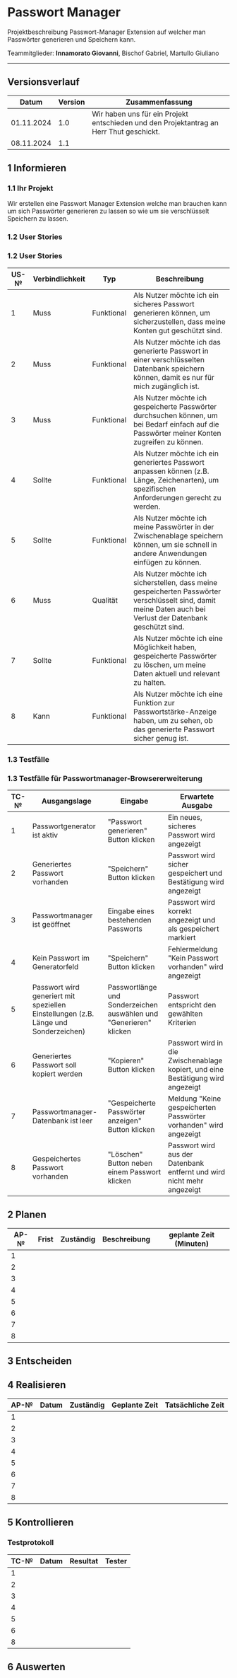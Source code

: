 # Passwort Manager

Projektbeschreibung
Passwort-Manager Extension auf welcher man Passwörter generieren und Speichern kann.


Teammitglieder: **Innamorato Giovanni**, Bischof Gabriel, Martullo Giuliano 

---

## Versionsverlauf

| Datum    | Version | Zusammenfassung                                                          |
| -------- | ------- | ------------------------------------------------------------------------ |
|   01.11.2024       |  1.0       |  Wir haben uns für ein Projekt entschieden und den Projektantrag an Herr Thut geschickt.   |
|  08.11.2024|1.1|
## 1 Informieren

### 1.1 Ihr Projekt

Wir erstellen eine Passwort Manager Extension welche man brauchen kann um sich Passwörter generieren zu lassen so wie um sie verschlüsselt Speichern zu lassen.
### 1.2 User Stories

### 1.2 User Stories

| US-№ | Verbindlichkeit | Typ               | Beschreibung                                                                                                                                                |
| ---- | --------------- | ----------------- | ----------------------------------------------------------------------------------------------------------------------------------------------------------- |
| 1    | Muss            | Funktional        | Als Nutzer möchte ich ein sicheres Passwort generieren können, um sicherzustellen, dass meine Konten gut geschützt sind.                                     |
| 2    | Muss            | Funktional        | Als Nutzer möchte ich das generierte Passwort in einer verschlüsselten Datenbank speichern können, damit es nur für mich zugänglich ist.                     |
| 3    | Muss            | Funktional        | Als Nutzer möchte ich gespeicherte Passwörter durchsuchen können, um bei Bedarf einfach auf die Passwörter meiner Konten zugreifen zu können.                 |
| 4    | Sollte          | Funktional        | Als Nutzer möchte ich ein generiertes Passwort anpassen können (z.B. Länge, Zeichenarten), um spezifischen Anforderungen gerecht zu werden.                  |
| 5    | Sollte          | Funktional        | Als Nutzer möchte ich meine Passwörter in der Zwischenablage speichern können, um sie schnell in andere Anwendungen einfügen zu können.                      |
| 6    | Muss            | Qualität          | Als Nutzer möchte ich sicherstellen, dass meine gespeicherten Passwörter verschlüsselt sind, damit meine Daten auch bei Verlust der Datenbank geschützt sind.|
| 7    | Sollte          | Funktional        | Als Nutzer möchte ich eine Möglichkeit haben, gespeicherte Passwörter zu löschen, um meine Daten aktuell und relevant zu halten.                             |
| 8    | Kann            | Funktional        | Als Nutzer möchte ich eine Funktion zur Passwortstärke-Anzeige haben, um zu sehen, ob das generierte Passwort sicher genug ist.                              |


### 1.3 Testfälle

### 1.3 Testfälle für Passwortmanager-Browsererweiterung

| TC-№ | Ausgangslage | Eingabe | Erwartete Ausgabe |
| ---- | ------------ | ------- | ----------------- |
| 1    | Passwortgenerator ist aktiv | "Passwort generieren" Button klicken | Ein neues, sicheres Passwort wird angezeigt |
| 2    | Generiertes Passwort vorhanden | "Speichern" Button klicken | Passwort wird sicher gespeichert und Bestätigung wird angezeigt |
| 3    | Passwortmanager ist geöffnet | Eingabe eines bestehenden Passworts | Passwort wird korrekt angezeigt und als gespeichert markiert |
| 4    | Kein Passwort im Generatorfeld | "Speichern" Button klicken | Fehlermeldung "Kein Passwort vorhanden" wird angezeigt |
| 5    | Passwort wird generiert mit speziellen Einstellungen (z.B. Länge und Sonderzeichen) | Passwortlänge und Sonderzeichen auswählen und "Generieren" klicken | Passwort entspricht den gewählten Kriterien |
| 6    | Generiertes Passwort soll kopiert werden | "Kopieren" Button klicken | Passwort wird in die Zwischenablage kopiert, und eine Bestätigung wird angezeigt |
| 7    | Passwortmanager-Datenbank ist leer | "Gespeicherte Passwörter anzeigen" Button klicken | Meldung "Keine gespeicherten Passwörter vorhanden" wird angezeigt |
| 8    | Gespeichertes Passwort vorhanden | "Löschen" Button neben einem Passwort klicken | Passwort wird aus der Datenbank entfernt und wird nicht mehr angezeigt |


## 2 Planen

| AP-№ | Frist    | Zuständig | Beschreibung                                                                                                          | geplante Zeit (Minuten) |
| ---- | -------- | --------- | --------------------------------------------------------------------------------------------------------------------- | ----------------------- |
| 1    |          |           |                                                                                                                       |                         |
| 2    |          |           |                                                                                                                       |                         |
| 3    |          |           |                                                                                                                       |                         |
| 4    |          |           |                                                                                                                       |                         |
| 5    |          |           |                                                                                                                       |                         |
| 6    |          |           |                                                                                                                       |                         |
| 7    |          |           |                                                                                                                       |                         |
| 8    |          |           |                                                                                                                       |                         |
## 3 Entscheiden
## 4 Realisieren

| AP-№ | Datum    | Zuständig                  | Geplante Zeit | Tatsächliche Zeit |
| ---- | -------- | -------------------------- | ------------- | ----------------- |
| 1    |          |                            |               |                   |
| 2    |          |                            |               |                   |
| 3    |          |                            |               |                   |
| 4    |          |                            |               |                   |
| 5    |          |                            |               |                   |
| 6    |          |                            |               |                   |
| 7    |          |                            |               |                   |
| 8    |          |                            |               |                   |

## 5 Kontrollieren

### Testprotokoll

| TC-№ | Datum | Resultat | Tester   |
| ---- | ----- | -------- | -------- |
| 1    |       |          |          |
| 2    |       |          |          |
| 3    |       |          |          |
| 4    |       |          |          |
| 5    |       |          |          |
| 6    |       |          |          |
| 8    |       |          |          |

## 6 Auswerten
